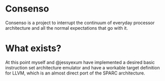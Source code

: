 Consenso
========

Consenso is a project to interrupt the continuum of everyday processor architecture and all the normal expectations that go with it.


# What exists?

At this point myself and @jessyexum have implemented a desired basic instruction set architecture emulator and have a workable target definition for LLVM, which is an almost direct port of the SPARC architecture.

